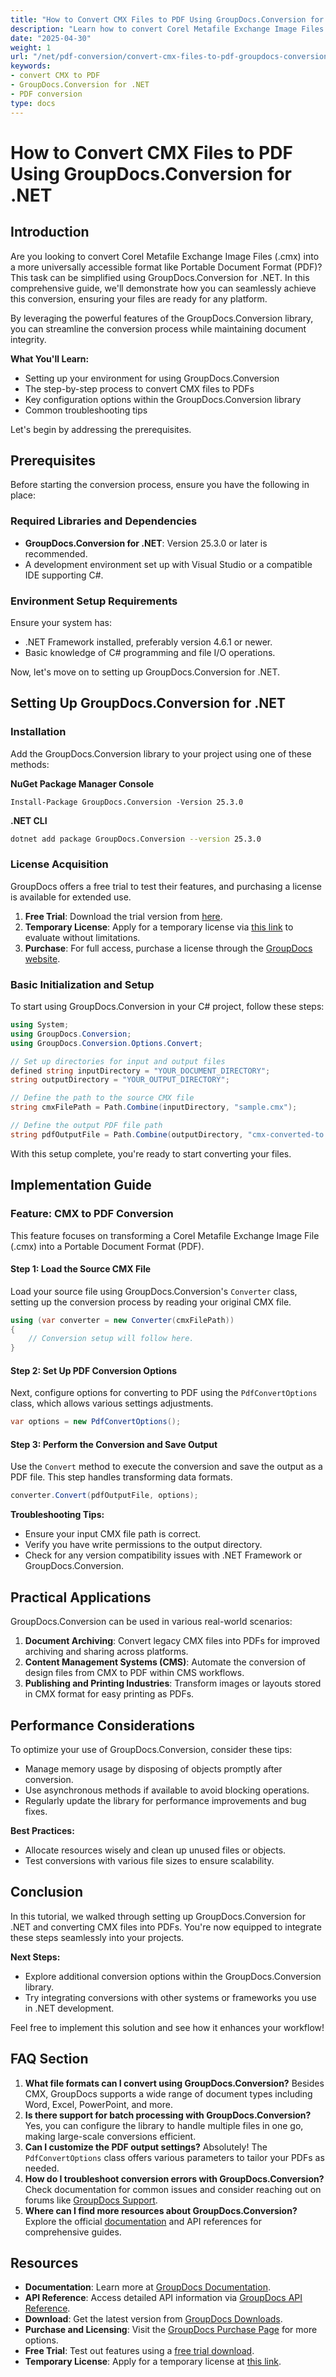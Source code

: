 ```yaml
---
title: "How to Convert CMX Files to PDF Using GroupDocs.Conversion for .NET | Comprehensive Guide"
description: "Learn how to convert Corel Metafile Exchange Image Files (.cmx) to PDF using GroupDocs.Conversion for .NET. Follow our step-by-step guide and optimize your document conversion workflow."
date: "2025-04-30"
weight: 1
url: "/net/pdf-conversion/convert-cmx-files-to-pdf-groupdocs-conversion-dotnet/"
keywords:
- convert CMX to PDF
- GroupDocs.Conversion for .NET
- PDF conversion
type: docs
---
```

# How to Convert CMX Files to PDF Using GroupDocs.Conversion for .NET

## Introduction

Are you looking to convert Corel Metafile Exchange Image Files (.cmx) into a more universally accessible format like Portable Document Format (PDF)? This task can be simplified using GroupDocs.Conversion for .NET. In this comprehensive guide, we'll demonstrate how you can seamlessly achieve this conversion, ensuring your files are ready for any platform.

By leveraging the powerful features of the GroupDocs.Conversion library, you can streamline the conversion process while maintaining document integrity. 

**What You'll Learn:**
- Setting up your environment for using GroupDocs.Conversion
- The step-by-step process to convert CMX files to PDFs
- Key configuration options within the GroupDocs.Conversion library
- Common troubleshooting tips

Let's begin by addressing the prerequisites.

## Prerequisites

Before starting the conversion process, ensure you have the following in place:

### Required Libraries and Dependencies
- **GroupDocs.Conversion for .NET**: Version 25.3.0 or later is recommended.
- A development environment set up with Visual Studio or a compatible IDE supporting C#.

### Environment Setup Requirements
Ensure your system has:
- .NET Framework installed, preferably version 4.6.1 or newer.
- Basic knowledge of C# programming and file I/O operations.

Now, let's move on to setting up GroupDocs.Conversion for .NET.

## Setting Up GroupDocs.Conversion for .NET

### Installation

Add the GroupDocs.Conversion library to your project using one of these methods:

**NuGet Package Manager Console**
```shell
Install-Package GroupDocs.Conversion -Version 25.3.0
```

**.NET CLI**
```bash
dotnet add package GroupDocs.Conversion --version 25.3.0
```

### License Acquisition
GroupDocs offers a free trial to test their features, and purchasing a license is available for extended use.

1. **Free Trial**: Download the trial version from [here](https://releases.groupdocs.com/conversion/net/).
2. **Temporary License**: Apply for a temporary license via [this link](https://purchase.groupdocs.com/temporary-license/) to evaluate without limitations.
3. **Purchase**: For full access, purchase a license through the [GroupDocs website](https://purchase.groupdocs.com/buy).

### Basic Initialization and Setup
To start using GroupDocs.Conversion in your C# project, follow these steps:

```csharp
using System;
using GroupDocs.Conversion;
using GroupDocs.Conversion.Options.Convert;

// Set up directories for input and output files
defined string inputDirectory = "YOUR_DOCUMENT_DIRECTORY";
string outputDirectory = "YOUR_OUTPUT_DIRECTORY";

// Define the path to the source CMX file
string cmxFilePath = Path.Combine(inputDirectory, "sample.cmx");

// Define the output PDF file path
string pdfOutputFile = Path.Combine(outputDirectory, "cmx-converted-to.pdf");
```
With this setup complete, you're ready to start converting your files.

## Implementation Guide

### Feature: CMX to PDF Conversion
This feature focuses on transforming a Corel Metafile Exchange Image File (.cmx) into a Portable Document Format (PDF).

#### Step 1: Load the Source CMX File
Load your source file using GroupDocs.Conversion's `Converter` class, setting up the conversion process by reading your original CMX file.

```csharp
using (var converter = new Converter(cmxFilePath))
{
    // Conversion setup will follow here.
}
```
#### Step 2: Set Up PDF Conversion Options
Next, configure options for converting to PDF using the `PdfConvertOptions` class, which allows various settings adjustments.

```csharp
var options = new PdfConvertOptions();
```
#### Step 3: Perform the Conversion and Save Output
Use the `Convert` method to execute the conversion and save the output as a PDF file. This step handles transforming data formats.

```csharp
converter.Convert(pdfOutputFile, options);
```
**Troubleshooting Tips:**
- Ensure your input CMX file path is correct.
- Verify you have write permissions to the output directory.
- Check for any version compatibility issues with .NET Framework or GroupDocs.Conversion.

## Practical Applications
GroupDocs.Conversion can be used in various real-world scenarios:
1. **Document Archiving**: Convert legacy CMX files into PDFs for improved archiving and sharing across platforms.
2. **Content Management Systems (CMS)**: Automate the conversion of design files from CMX to PDF within CMS workflows.
3. **Publishing and Printing Industries**: Transform images or layouts stored in CMX format for easy printing as PDFs.

## Performance Considerations
To optimize your use of GroupDocs.Conversion, consider these tips:
- Manage memory usage by disposing of objects promptly after conversion.
- Use asynchronous methods if available to avoid blocking operations.
- Regularly update the library for performance improvements and bug fixes.

**Best Practices:**
- Allocate resources wisely and clean up unused files or objects.
- Test conversions with various file sizes to ensure scalability.

## Conclusion
In this tutorial, we walked through setting up GroupDocs.Conversion for .NET and converting CMX files into PDFs. You're now equipped to integrate these steps seamlessly into your projects.

**Next Steps:**
- Explore additional conversion options within the GroupDocs.Conversion library.
- Try integrating conversions with other systems or frameworks you use in .NET development.

Feel free to implement this solution and see how it enhances your workflow!

## FAQ Section
1. **What file formats can I convert using GroupDocs.Conversion?**
   Besides CMX, GroupDocs supports a wide range of document types including Word, Excel, PowerPoint, and more.
2. **Is there support for batch processing with GroupDocs.Conversion?**
   Yes, you can configure the library to handle multiple files in one go, making large-scale conversions efficient.
3. **Can I customize the PDF output settings?**
   Absolutely! The `PdfConvertOptions` class offers various parameters to tailor your PDFs as needed.
4. **How do I troubleshoot conversion errors with GroupDocs.Conversion?**
   Check documentation for common issues and consider reaching out on forums like [GroupDocs Support](https://forum.groupdocs.com/c/conversion/10).
5. **Where can I find more resources about GroupDocs.Conversion?**
   Explore the official [documentation](https://docs.groupdocs.com/conversion/net/) and API references for comprehensive guides.

## Resources
- **Documentation**: Learn more at [GroupDocs Documentation](https://docs.groupdocs.com/conversion/net/).
- **API Reference**: Access detailed API information via [GroupDocs API Reference](https://reference.groupdocs.com/conversion/net/).
- **Download**: Get the latest version from [GroupDocs Downloads](https://releases.groupdocs.com/conversion/net/).
- **Purchase and Licensing**: Visit the [GroupDocs Purchase Page](https://purchase.groupdocs.com/buy) for more options.
- **Free Trial**: Test out features using a [free trial download](https://releases.groupdocs.com/conversion/net/).
- **Temporary License**: Apply for a temporary license at [this link](https://purchase.groupdocs.com/temporary-license/).
